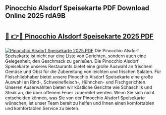 ## Pinocchio Alsdorf Speisekarte PDF Download Online 2025 rdA9B

# <h2><a href="http://gc73rs.nevu.top/?p=Pinocchio+Alsdorf+Speisekarte">🔗 👉🔴 Pinocchio Alsdorf Speisekarte 2025 PDF</a></h2>

[![Pinocchio Alsdorf Speisekarte 2025 PDF](https://i.imgur.com/dBaPXMq.png)](http://gc73rs.nevu.top/?p=Pinocchio+Alsdorf+Speisekarte)
Die Pinocchio Alsdorf Speisekarte ist nicht nur eine Liste von Gerichten, sondern auch eine Gelegenheit, den Geschmack zu genießen. Die Pinocchio Alsdorf Speisekarte unseres Restaurants bietet eine große Auswahl an frischem Gemüse und Obst für die Zubereitung von leichten und frischen Salaten. Für Fleischliebhaber bietet unsere Pinocchio Alsdorf Speisekarte eine große Auswahl an Rind-, Schweinefleisch-, Hühnchen- und Fischgerichten. Unseren Auserwählten bieten wir köstliche Gerichte wie Schaschlik und Steak an, die über offenem Feuer zubereitet werden. Wenn Sie sich nicht entscheiden können, was Sie von der Pinocchio Alsdorf Speisekarte wünschen, ist unser Team bereit zu helfen und Ihnen einen komfortablen und komfortablen Service zu bieten.
